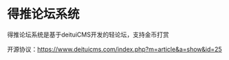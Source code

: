 # 得推论坛系统
得推论坛系统是基于deituiCMS开发的轻论坛，支持金币打赏

开源协议：https://www.deituicms.com/index.php?m=article&a=show&id=25 
